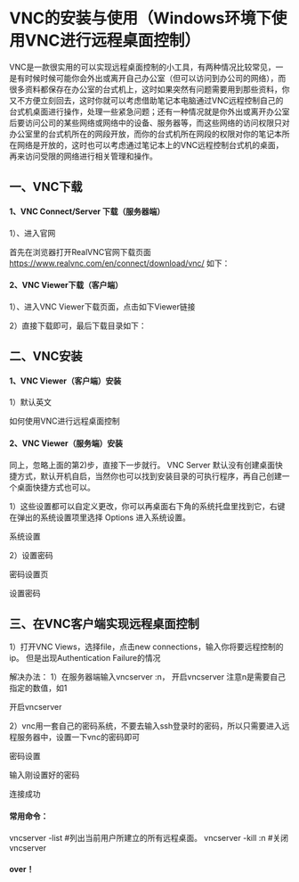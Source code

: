 # VNC的安装与使用（Windows环境下使用VNC进行远程桌面控制）

VNC是一款很实用的可以实现远程桌面控制的小工具，有两种情况比较常见，一是有时候时候可能你会外出或离开自己办公室（但可以访问到办公司的网络），而很多资料都保存在办公室的台式机上，这时如果突然有问题需要用到那些资料，你又不方便立刻回去，这时你就可以考虑借助笔记本电脑通过VNC远程控制自己的台式机桌面进行操作，处理一些紧急问题；还有一种情况就是你外出或离开办公室后要访问公司的某些网络或网络中的设备、服务器等，而这些网络的访问权限只对办公室里的台式机所在的网段开放，而你的台式机所在网段的权限对你的笔记本所在网络是开放的，这时也可以考虑通过笔记本上的VNC远程控制台式机的桌面，再来访问受限的网络进行相关管理和操作。

## 一、VNC下载

#### 1、VNC Connect/Server 下载（服务器端）

1）、进入官网

首先在浏览器打开RealVNC官网下载页面 <https://www.realvnc.com/en/connect/download/vnc/> 如下：

 

#### 2、VNC Viewer下载（客户端）

1）、进入VNC Viewer下载页面，点击如下Viewer链接

2）直接下载即可，最后下载目录如下：

## 二、VNC安装

#### 1、VNC Viewer（客户端）安装

1）默认英文

如何使用VNC进行远程桌面控制

#### 2、VNC Viewer（服务端）安装

同上，忽略上面的第2)步，直接下一步就行。 VNC Server 默认没有创建桌面快捷方式，默认开机自启，当然你也可以找到安装目录的可执行程序，再自己创建一个桌面快捷方式也可以。

1）这些设置都可以自定义更改，你可以再桌面右下角的系统托盘里找到它，右键在弹出的系统设置项里选择 Options 进入系统设置。

 

系统设置

 

2）设置密码

 

密码设置页

 

设置密码

## 三、在VNC客户端实现远程桌面控制

1）打开VNC Views，选择file，点击new connections，输入你将要远程控制的ip。
 但是出现Authentication Failure的情况

 

解决办法：
 1）在服务器端输入vncserver :n， 开启vncserver 注意n是需要自己指定的数值，如1

 

开启vncserver

 

2）vnc用一套自己的密码系统，不要去输入ssh登录时的密码，所以只需要进入远程服务器中，设置一下vnc的密码即可

 

密码设置

 

输入刚设置好的密码



连接成功

#### 常用命令：

vncserver -list #列出当前用户所建立的所有远程桌面。
 vncserver -kill :n #关闭vncserver

#### over！

 

 

 

 

 